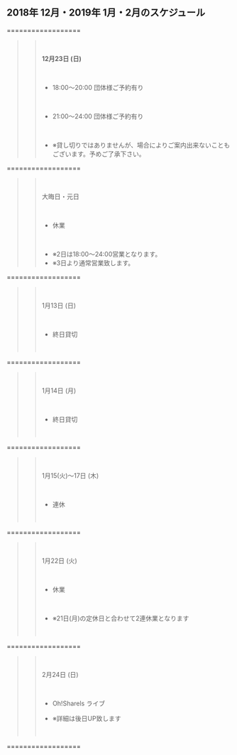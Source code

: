 ## 2018年 12月・2019年 1月・2月のスケジュール
 

 ==================
>> 
>> <br/>
>> 
>> **12月23日 (日)**
>> 
>> <br/>
>> 
>> - 18:00〜20:00 団体様ご予約有り
>> 
>> <br/>
>>
>> - 21:00〜24:00 団体様ご予約有り
>>
>> <br/>
>>
>> - ※貸し切りではありませんが、場合によりご案内出来ないこともございます。予めご了承下さい。
>> 
>>

 ==================

>> 
>> <br/>
>> 
>> 大晦日・元日
>> 
>> <br/>
>> 
>> - 休業
>> 
>> <br/>
>>
>> - ※2日は18:00〜24:00営業となります。
>> - ※3日より通常営業致します。
>>
>>

 ==================

>> 
>> <br/>
>> 
>> 1月13日 (日)
>> 
>> <br/>
>> 
>> - 終日貸切
>> 
>> <br/>
>> 
>>
>>

 ==================

>> 
>> <br/>
>> 
>> 1月14日 (月)
>> 
>> <br/>
>> 
>> - 終日貸切
>> 
>> <br/>
>> 
>>
>>

 ==================

>> 
>> <br/>
>> 
>> 1月15(火)〜17日 (木)
>> 
>> <br/>
>> 
>> - 連休
>> 
>> <br/>
>> 
>>
>>

 ==================

>> 
>> <br/>
>> 
>> 1月22日 (火)
>> 
>> <br/>
>> 
>> - 休業
>> 
>> <br/>
>>
>> - ※21日(月)の定休日と合わせて2連休業となります
>>
>> <br/>

 ==================

>>
>> <br/>
>>
>> 2月24日 (日)
>>
>> <br/>
>>
>> - Oh!Sharels ライブ
>>
>> - ※詳細は後日UP致します
>> 
>> <br/>
>>

 ==================


